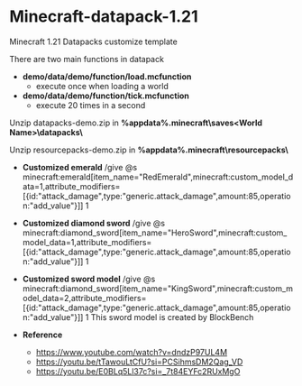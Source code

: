 # Minecraft-datapack-1.21
Minecraft 1.21 Datapacks customize template

There are two main functions in datapack 
- **demo/data/demo/function/load.mcfunction**
  - execute once when loading a world
- **demo/data/demo/function/tick.mcfunction**
  - execute 20 times in a second

Unzip datapacks-demo.zip  in **%appdata%\.minecraft\saves\<World Name>\datapacks\\**

Unzip resourcepacks-demo.zip in **%appdata%\.minecraft\resourcepacks\\**

- **Customized emerald**
/give @s minecraft:emerald[item_name="RedEmerald",minecraft:custom_model_data=1,attribute_modifiers=[{id:"attack_damage",type:"generic.attack_damage",amount:85,operation:"add_value"}]] 1

- **Customized diamond sword**
/give @s minecraft:diamond_sword[item_name="HeroSword",minecraft:custom_model_data=1,attribute_modifiers=[{id:"attack_damage",type:"generic.attack_damage",amount:85,operation:"add_value"}]] 1

- **Customized sword model**
/give @s minecraft:diamond_sword[item_name="KingSword",minecraft:custom_model_data=2,attribute_modifiers=[{id:"attack_damage",type:"generic.attack_damage",amount:85,operation:"add_value"}]] 1
This sword model is created by BlockBench

- **Reference**
  - https://www.youtube.com/watch?v=dndzP97UL4M
  - https://youtu.be/tTawouLtCfU?si=PCSihmsDM2Qag_VD
  - https://youtu.be/E0BLq5Ll37c?si=_7t84EYFc2RUxMgO
